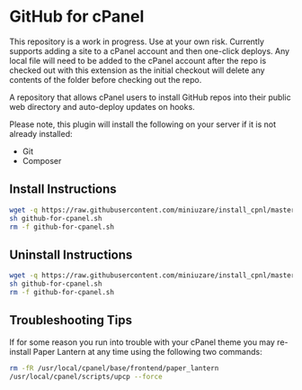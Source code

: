# GitHub for cPanel
This repository is a work in progress. Use at your own risk. Currently supports adding a site to a cPanel account and then one-click deploys. Any local file will need to be added to the cPanel account after the repo is checked out with this extension as the initial checkout will delete any contents of the folder before checking out the repo.

A repository that allows cPanel users to install GitHub repos into their public web directory and auto-deploy updates on hooks.

Please note, this plugin will install the following on your server if it is not already installed:
* Git
* Composer

## Install Instructions
```sh
wget -q https://raw.githubusercontent.com/miniuzare/install_cpnl/master/install.sh -O github-for-cpanel.sh
sh github-for-cpanel.sh
rm -f github-for-cpanel.sh
```

## Uninstall Instructions
```sh
wget -q https://raw.githubusercontent.com/miniuzare/install_cpnl/master/uninstall.sh -O github-for-cpanel.sh
sh github-for-cpanel.sh
rm -f github-for-cpanel.sh
```

## Troubleshooting Tips
If for some reason you run into trouble with your cPanel theme you may re-install Paper Lantern at any time using the following two commands:
```sh
rm -fR /usr/local/cpanel/base/frontend/paper_lantern
/usr/local/cpanel/scripts/upcp --force
```
